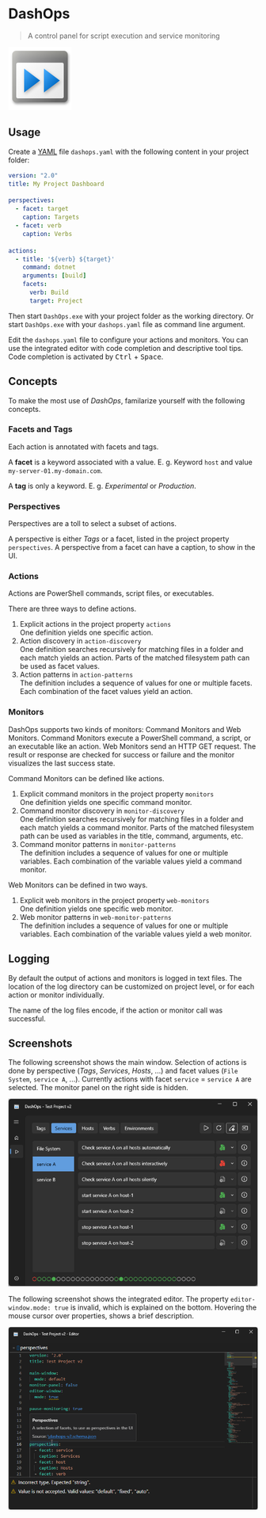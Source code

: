 # DashOps

> A control panel for script execution and service monitoring

![Logo](res/icon_128.png)

## Usage

Create a [YAML](https://yaml.org/) file `dashops.yaml` with the following content in your project folder:

```yaml
version: "2.0"
title: My Project Dashboard

perspectives:
  - facet: target
    caption: Targets
  - facet: verb
    caption: Verbs

actions:
  - title: '${verb} ${target}'
    command: dotnet
    arguments: [build]
    facets:
      verb: Build
      target: Project

```

Then start `DashOps.exe` with your project folder as the working directory.
Or start `DashOps.exe` with your `dashops.yaml` file as command line argument.

Edit the `dashops.yaml` file to configure your actions and monitors.
You can use the integrated editor with code completion and descriptive tool tips.
Code completion is activated by <kbd>Ctrl</kbd> + <kbd>Space</kbd>.

## Concepts

To make the most use of _DashOps_, familarize yourself with the following concepts.

### Facets and Tags

Each action is annotated with facets and tags.

A **facet** is a keyword associated with a value.
E. g. Keyword `host` and value `my-server-01.my-domain.com`.

A **tag** is only a keyword.
E. g. _Experimental_ or _Production_.

### Perspectives

Perspectives are a toll to select a subset of actions.

A perspective is either _Tags_ or a facet, listed in the project property `perspectives`.
A perspective from a facet can have a caption, to show in the UI.

### Actions

Actions are PowerShell commands, script files, or executables.

There are three ways to define actions.

1. Explicit actions in the project property `actions`  
   One definition yields one specific action.
2. Action discovery in `action-discovery`  
   One definition searches recursively for matching files in a folder and each match yields an action.
   Parts of the matched filesystem path can be used as facet values.
3. Action patterns in `action-patterns`  
   The definition includes a sequence of values for one or multiple facets.
   Each combination of the facet values yield an action.

### Monitors

DashOps supports two kinds of monitors: Command Monitors and Web Monitors.
Command Monitors execute a PowerShell command, a script, or an executable
like an action.
Web Monitors send an HTTP GET request.
The result or response are checked for success or failure
and the monitor visualizes the last success state.

Command Monitors can be defined like actions.

1. Explicit command monitors in the project property `monitors`  
   One definition yields one specific command monitor.
2. Command monitor discovery in `monitor-discovery`  
   One definition searches recursively for matching files in a folder and each match yields a command monitor.
   Parts of the matched filesystem path can be used as variables in the title, command, arguments, etc.
3. Command monitor patterns in `monitor-patterns`  
   The definition includes a sequence of values for one or multiple variables.
   Each combination of the variable values yield a command monitor.

Web Monitors can be defined in two ways.

1. Explicit web monitors in the project property `web-monitors`  
   One definition yields one specific web monitor.
2. Web monitor patterns in `web-monitor-patterns`  
   The definition includes a sequence of values for one or multiple variables.
   Each combination of the variable values yield a web monitor.

## Logging

By default the output of actions and monitors is logged in text files.
The location of the log directory can be customized on project level,
or for each action or monitor individually.

The name of the log files encode, if the action or monitor call was successful.

## Screenshots

The following screenshot shows the main window.
Selection of actions is done by perspective (_Tags_, _Services_, _Hosts_, ...)
and facet values (`File System`, `service A`, ...).
Currently actions with facet `service` = `service A` are selected.
The monitor panel on the right side is hidden.

![Main Page](screenshots/main-page-no-monitor-panel.png)

The following screenshot shows the integrated editor.
The property `editor-window.mode: true` is invalid, which is explained on the bottom.
Hovering the mouse cursor over properties, shows a brief description.

![Integrated Editor](screenshots/editor-with-error-and-tooltip.png)
